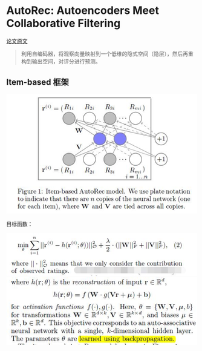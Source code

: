 # AutoRec: Autoencoders Meet Collaborative Filtering

[论文原文](https://github.com/chenboability/RecommenderSystem-Paper/blob/master/Deep%20Learning/paper/autorec.pdf)

> 利用自编码器，将观察向量映射到一个低维的隐式空间（隐层），然后再重构到输出空间，对评分进行预测。

## Item-based 框架

![](res/autorec.jpg)

目标函数：

![](res/31.jpg)
![](res/32.jpg)